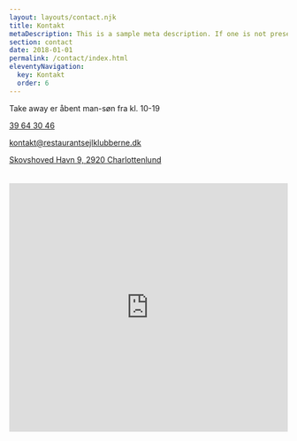 ```yaml
---
layout: layouts/contact.njk
title: Kontakt
metaDescription: This is a sample meta description. If one is not present in your page/post's front matter, the default metadata.desciption will be used instead.
section: contact
date: 2018-01-01
permalink: /contact/index.html
eleventyNavigation:
  key: Kontakt
  order: 6
---
```


<p>Take away er åbent man-søn fra kl. 10-19</p>

<p><a href="tel:39643046">39 64 30 46</a></p>

<p><a href="mailto:kontakt@restaurantsejlklubberne.dk">
  kontakt@restaurantsejlklubberne.dk
</a></p>

<p><a href="https://www.google.com/maps/place/Restaurant+Sejlklubberne/@55.763477,12.600384,17z/data=!4m5!3m4!1s0x46524d0b744546df:0x105ae786db2b0f39!8m2!3d55.7634311!4d12.600442">
  Skovshoved Havn 9, 2920 Charlottenlund
</a></p>


<iframe src="https://www.google.com/maps/embed?pb=!1m18!1m12!1m3!1d35915.46838587135!2d12.565423079101567!3d55.763422100000014!2m3!1f0!2f0!3f0!3m2!1i1024!2i768!4f13.1!3m3!1m2!1s0x46524d0b744546df%3A0x105ae786db2b0f39!2sRestaurant%20Sejlklubberne!5e0!3m2!1sen!2sdk!4v1615726258828!5m2!1sen!2sdk" width="100%" height="450" style="border:0; margin-top: 20px;" allowfullscreen="" loading="lazy"></iframe>
